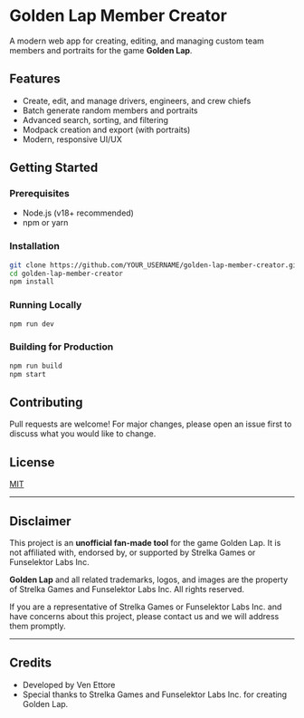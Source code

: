 # Golden Lap Member Creator

A modern web app for creating, editing, and managing custom team members and portraits for the game **Golden Lap**.

## Features
- Create, edit, and manage drivers, engineers, and crew chiefs
- Batch generate random members and portraits
- Advanced search, sorting, and filtering
- Modpack creation and export (with portraits)
- Modern, responsive UI/UX

## Getting Started

### Prerequisites
- Node.js (v18+ recommended)
- npm or yarn

### Installation
```sh
git clone https://github.com/YOUR_USERNAME/golden-lap-member-creator.git
cd golden-lap-member-creator
npm install
```

### Running Locally
```sh
npm run dev
```

### Building for Production
```sh
npm run build
npm start
```

## Contributing
Pull requests are welcome! For major changes, please open an issue first to discuss what you would like to change.

## License
[MIT](LICENSE)

---

## Disclaimer
This project is an **unofficial fan-made tool** for the game Golden Lap. It is not affiliated with, endorsed by, or supported by Strelka Games or Funselektor Labs Inc.

**Golden Lap** and all related trademarks, logos, and images are the property of Strelka Games and Funselektor Labs Inc. All rights reserved.

If you are a representative of Strelka Games or Funselektor Labs Inc. and have concerns about this project, please contact us and we will address them promptly.

---

## Credits
- Developed by Ven Ettore
- Special thanks to Strelka Games and Funselektor Labs Inc. for creating Golden Lap.
